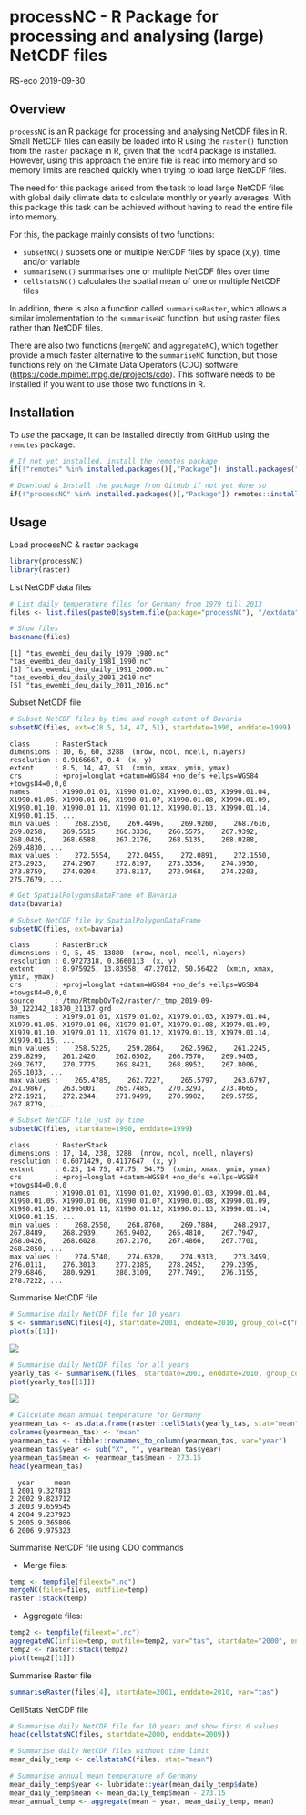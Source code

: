 processNC - R Package for processing and analysing (large) NetCDF files
================
RS-eco
2019-09-30

## Overview

`processNC` is an R package for processing and analysing NetCDF files in
R. Small NetCDF files can easily be loaded into R using the `raster()`
function from the `raster` package in R, given that the `ncdf4` package
is installed. However, using this approach the entire file is read into
memory and so memory limits are reached quickly when trying to load
large NetCDF files.

The need for this package arised from the task to load large NetCDF
files with global daily climate data to calculate monthly or yearly
averages. With this package this task can be achieved without having to
read the entire file into memory.

For this, the package mainly consists of two functions:

  - `subsetNC()` subsets one or multiple NetCDF files by space (x,y),
    time and/or variable
  - `summariseNC()` summarises one or multiple NetCDF files over time
  - `cellstatsNC()` calculates the spatial mean of one or multiple
    NetCDF files

In addition, there is also a function called `summariseRaster`, which
allows a similar implementation to the `summariseNC` function, but using
raster files rather than NetCDF files.

There are also two functions (`mergeNC` and `aggregateNC`), which
together provide a much faster alternative to the `summariseNC`
function, but those functions rely on the Climate Data Operators (CDO)
software (<https://code.mpimet.mpg.de/projects/cdo>). This software
needs to be installed if you want to use those two functions in R.

## Installation

To *use* the package, it can be installed directly from GitHub using the
`remotes` package.

``` r
# If not yet installed, install the remotes package
if(!"remotes" %in% installed.packages()[,"Package"]) install.packages("remote")

# Download & Install the package from GitHub if not yet done so
if(!"processNC" %in% installed.packages()[,"Package"]) remotes::install_github("RS-eco/processNC", build_vignettes=T)
```

## Usage

Load processNC & raster package

``` r
library(processNC)
library(raster)
```

List NetCDF data files

``` r
# List daily temperature files for Germany from 1979 till 2013
files <- list.files(paste0(system.file(package="processNC"), "/extdata"), pattern=".nc", full.names=T)

# Show files
basename(files)
```

    [1] "tas_ewembi_deu_daily_1979_1980.nc" "tas_ewembi_deu_daily_1981_1990.nc"
    [3] "tas_ewembi_deu_daily_1991_2000.nc" "tas_ewembi_deu_daily_2001_2010.nc"
    [5] "tas_ewembi_deu_daily_2011_2016.nc"

Subset NetCDF file

``` r
# Subset NetCDF files by time and rough extent of Bavaria
subsetNC(files, ext=c(8.5, 14, 47, 51), startdate=1990, enddate=1999)
```

    class      : RasterStack 
    dimensions : 10, 6, 60, 3288  (nrow, ncol, ncell, nlayers)
    resolution : 0.9166667, 0.4  (x, y)
    extent     : 8.5, 14, 47, 51  (xmin, xmax, ymin, ymax)
    crs        : +proj=longlat +datum=WGS84 +no_defs +ellps=WGS84 +towgs84=0,0,0 
    names      : X1990.01.01, X1990.01.02, X1990.01.03, X1990.01.04, X1990.01.05, X1990.01.06, X1990.01.07, X1990.01.08, X1990.01.09, X1990.01.10, X1990.01.11, X1990.01.12, X1990.01.13, X1990.01.14, X1990.01.15, ... 
    min values :    268.2550,    269.4496,    269.9260,    268.7616,    269.0258,    269.5515,    266.3336,    266.5575,    267.9392,    268.0426,    268.6588,    267.2176,    268.5135,    268.0288,    269.4830, ... 
    max values :    272.5554,    272.0455,    272.0891,    272.1550,    273.2923,    274.2967,    272.8197,    273.3356,    274.3950,    273.8759,    274.0204,    273.8117,    272.9468,    274.2203,    275.7679, ... 

``` r
# Get SpatialPolygonsDataFrame of Bavaria
data(bavaria)

# Subset NetCDF file by SpatialPolygonDataFrame
subsetNC(files, ext=bavaria)
```

    class      : RasterBrick 
    dimensions : 9, 5, 45, 13880  (nrow, ncol, ncell, nlayers)
    resolution : 0.9727318, 0.3660113  (x, y)
    extent     : 8.975925, 13.83958, 47.27012, 50.56422  (xmin, xmax, ymin, ymax)
    crs        : +proj=longlat +datum=WGS84 +no_defs +ellps=WGS84 +towgs84=0,0,0 
    source     : /tmp/RtmpbOvTe2/raster/r_tmp_2019-09-30_122342_18370_21137.grd 
    names      : X1979.01.01, X1979.01.02, X1979.01.03, X1979.01.04, X1979.01.05, X1979.01.06, X1979.01.07, X1979.01.08, X1979.01.09, X1979.01.10, X1979.01.11, X1979.01.12, X1979.01.13, X1979.01.14, X1979.01.15, ... 
    min values :    258.5225,    259.2864,    262.5962,    261.2245,    259.8299,    261.2420,    262.6502,    266.7570,    269.9405,    269.7677,    270.7775,    269.8421,    268.8952,    267.8006,    265.1033, ... 
    max values :    265.4785,    262.7227,    265.5797,    263.6797,    261.9867,    263.5001,    265.7485,    270.3293,    273.8665,    272.1921,    272.2344,    271.9499,    270.9982,    269.5755,    267.8779, ... 

``` r
# Subset NetCDF file just by time
subsetNC(files, startdate=1990, enddate=1999)
```

    class      : RasterStack 
    dimensions : 17, 14, 238, 3288  (nrow, ncol, ncell, nlayers)
    resolution : 0.6071429, 0.4117647  (x, y)
    extent     : 6.25, 14.75, 47.75, 54.75  (xmin, xmax, ymin, ymax)
    crs        : +proj=longlat +datum=WGS84 +no_defs +ellps=WGS84 +towgs84=0,0,0 
    names      : X1990.01.01, X1990.01.02, X1990.01.03, X1990.01.04, X1990.01.05, X1990.01.06, X1990.01.07, X1990.01.08, X1990.01.09, X1990.01.10, X1990.01.11, X1990.01.12, X1990.01.13, X1990.01.14, X1990.01.15, ... 
    min values :    268.2550,    268.8760,    269.7884,    268.2937,    267.8489,    268.2939,    265.9402,    265.4810,    267.7947,    268.0426,    268.6028,    267.2176,    267.4866,    267.7701,    268.2850, ... 
    max values :    274.5740,    274.6320,    274.9313,    273.3459,    276.0111,    276.3013,    277.2385,    278.2452,    279.2395,    279.6846,    280.9291,    280.3109,    277.7491,    276.3155,    278.7222, ... 

Summarise NetCDF file

``` r
# Summarise daily NetCDF file for 10 years 
s <- summariseNC(files[4], startdate=2001, enddate=2010, group_col=c("month", "year"))
plot(s[[1]])
```

![](figures/unnamed-chunk-5-1.png)<!-- -->

``` r
# Summarise daily NetCDF files for all years
yearly_tas <- summariseNC(files, startdate=2001, enddate=2010, group_col="year")
plot(yearly_tas[[1]])
```

![](figures/unnamed-chunk-6-1.png)<!-- -->

``` r
# Calculate mean annual temperature for Germany
yearmean_tas <- as.data.frame(raster::cellStats(yearly_tas, stat="mean"))
colnames(yearmean_tas) <- "mean"
yearmean_tas <- tibble::rownames_to_column(yearmean_tas, var="year")
yearmean_tas$year <- sub("X", "", yearmean_tas$year)
yearmean_tas$mean <- yearmean_tas$mean - 273.15
head(yearmean_tas)
```

``` 
  year     mean
1 2001 9.327813
2 2002 9.823712
3 2003 9.659545
4 2004 9.237923
5 2005 9.365806
6 2006 9.975323
```

Summarise NetCDF file using CDO commands

  - Merge files:

<!-- end list -->

``` r
temp <- tempfile(fileext=".nc")
mergeNC(files=files, outfile=temp)
raster::stack(temp)
```

  - Aggregate files:

<!-- end list -->

``` r
temp2 <- tempfile(fileext=".nc")
aggregateNC(infile=temp, outfile=temp2, var="tas", startdate="2000", enddate="2009")
temp2 <- raster::stack(temp2)
plot(temp2[[1]])
```

Summarise Raster file

``` r
summariseRaster(files[4], startdate=2001, enddate=2010, var="tas")
```

CellStats NetCDF file

``` r
# Summarise daily NetCDF file for 10 years and show first 6 values
head(cellstatsNC(files, startdate=2000, enddate=2009))

# Summarise daily NetCDF files without time limit
mean_daily_temp <- cellstatsNC(files, stat="mean")

# Summarise annual mean temperature of Germany 
mean_daily_temp$year <- lubridate::year(mean_daily_temp$date)
mean_daily_temp$mean <- mean_daily_temp$mean - 273.15
mean_annual_temp <- aggregate(mean ~ year, mean_daily_temp, mean)
```
